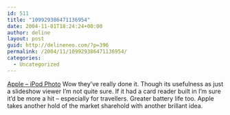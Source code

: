 ```yaml
---
id: 511
title: "109929386471136954"
date: 2004-11-01T18:24:24+00:00
author: deline
layout: post
guid: http://delineneo.com/?p=396
permalink: /2004/11/109929386471136954/
categories:
  - Uncategorized
---
```

[Apple &#8211; iPod Photo](http://www.apple.com/ipodphoto/) Wow they&#8217;ve really done it. Though its usefulness as just a slideshow viewer I&#8217;m not quite sure. If it had a card reader built in I&#8217;m sure it&#8217;d be more a hit &#8211; especially for travellers. Greater battery life too. Apple takes another hold of the market sharehold with another brillant idea.
